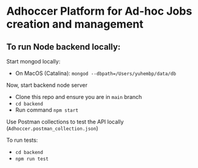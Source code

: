 # Adhoccer Platform for Ad-hoc Jobs creation and management

## To run Node backend locally:
Start mongod locally:
- On MacOS (Catalina): ```mongod --dbpath=/Users/yuhembp/data/db```

Now, start backend node server
- Clone this repo and ensure you are in ```main``` branch
- ```cd backend```
- Run command ```npm start```

Use Postman collections to test the API locally (```Adhoccer.postman_collection.json```)

To run tests:
- ```cd backend```
- ```npm run test```